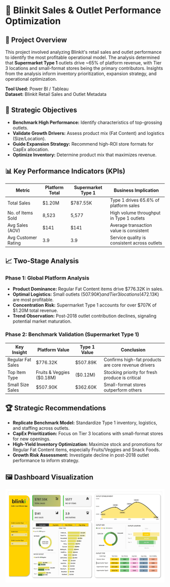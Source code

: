 # 🚀 Blinkit Sales & Outlet Performance Optimization

## 📌 Project Overview
This project involved analyzing Blinkit's retail sales and outlet performance to identify the most profitable operational model. The analysis determined that **Supermarket Type 1** outlets drive ~65% of platform revenue, with Tier 3 locations and small-format stores being the primary contributors. Insights from the analysis inform inventory prioritization, expansion strategy, and operational optimization.

**Tool Used:** Power BI / Tableau  
**Dataset:** Blinkit Retail Sales and Outlet Metadata  

## 🎯 Strategic Objectives
- **Benchmark High Performance:** Identify characteristics of top-grossing outlets.  
- **Validate Growth Drivers:** Assess product mix (Fat Content) and logistics (Size/Location).  
- **Guide Expansion Strategy:** Recommend high-ROI store formats for CapEx allocation.  
- **Optimize Inventory:** Determine product mix that maximizes revenue.  

## 📊 Key Performance Indicators (KPIs)
| Metric | Platform Total | Supermarket Type 1 | Business Implication |
|--------|----------------|------------------|-------------------|
| Total Sales | $1.20M | $787.55K | Type 1 drives 65.6% of platform sales |
| No. of Items Sold | 8,523 | 5,577 | High volume throughput in Type 1 outlets |
| Avg Sales (AOV) | $141 | $141 | Average transaction value is consistent |
| Avg Customer Rating | 3.9 | 3.9 | Service quality is consistent across outlets |

## 📈 Two-Stage Analysis
### Phase 1: Global Platform Analysis
- **Product Dominance:** Regular Fat Content items drive $776.32K in sales.  
- **Optimal Logistics:** Small outlets ($507.90K) and Tier 3 locations ($472.13K) are most profitable.  
- **Concentration Risk:** Supermarket Type 1 accounts for over $707K of $1.20M total revenue.  
- **Trend Observation:** Post-2018 outlet contribution declines, signaling potential market maturation.

### Phase 2: Benchmark Validation (Supermarket Type 1)
| Key Insight | Platform Value | Type 1 Value | Conclusion |
|-------------|----------------|-------------|-----------|
| Regular Fat Sales | $776.32K | $507.89K | Confirms high-fat products are core revenue drivers |
| Top Item Type | Fruits & Veggies ($0.18M) | ($0.12M) | Stocking priority for fresh produce is critical |
| Small Size Sales | $507.90K | $362.60K | Small-format stores outperform others |

## 🏆 Strategic Recommendations
- **Replicate Benchmark Model:** Standardize Type 1 inventory, logistics, and staffing across outlets.  
- **CapEx Prioritization:** Focus on Tier 3 locations with small-format stores for new openings.  
- **High-Yield Inventory Optimization:** Maximize stock and promotions for Regular Fat Content items, especially Fruits/Veggies and Snack Foods.  
- **Growth Risk Assessment:** Investigate decline in post-2018 outlet performance to inform strategy.  

## 🖼️ Dashboard Visualization
![Blinkit Dashboard](Blinkit%20Dashboard_page-0001.jpg)

